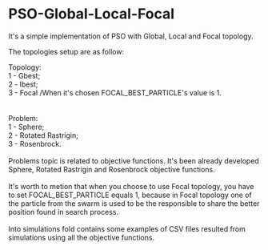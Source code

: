 # PSO-Global-Local-Focal
It's a simple implementation of PSO with Global, Local and Focal topology.

The topologies setup are as follow:

Topology: <br />
	 1 - Gbest; <br />
	 2 - lbest; <br />
	 3 - Focal /When it's chosen FOCAL_BEST_PARTICLE's value is 1.<br />  
	 <br />
Problem:<br />
	 1 - Sphere;<br />
	 2 - Rotated Rastrigin;<br />
	 3 - Rosenbrock.<br />
	<br />
Problems topic is related to objective functions. It's been already developed Sphere, Rotated Rastrigin and Rosenbrock objective functions. <br /><br />
It's worth to metion that when you choose to use Focal topology, you have to set FOCAL_BEST_PARTICLE equals 1, because in Focal topology one of the particle from the swarm is used to be the responsible to share the better position found in search process.
<br /><br />
Into simulations fold contains some examples of CSV files resulted from simulations using all the objective functions.
